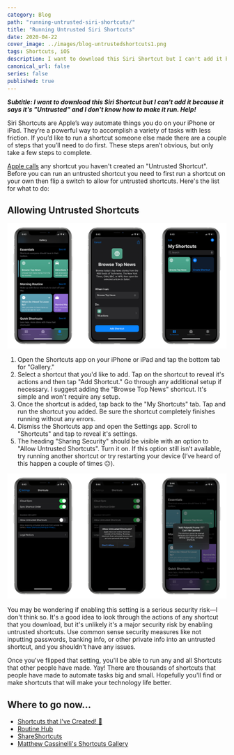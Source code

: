 ```yaml
---
category: Blog
path: "running-untrusted-siri-shortcuts/"
title: "Running Untrusted Siri Shortcuts"
date: 2020-04-22
cover_image: ../images/blog-untrustedshortcuts1.png
tags: Shortcuts, iOS
description: I want to download this Siri Shortcut but I can't add it because it says it's "Untrusted" and I don't know how to make it run. Help!...
canonical_url: false
series: false
published: true
---
```


_**Subtitle: I want to download this Siri Shortcut but I can't add it because it says it's "Untrusted" and I don't know how to make it run. Help!**_

Siri Shortcuts are Apple’s way automate things you do on your iPhone or iPad. They’re a powerful way to accomplish a variety of tasks with less friction. If you’d like to run a shortcut someone else made there are a couple of steps that you’ll need to do first. These steps aren’t obvious, but only take a few steps to complete.

[Apple calls](https://support.apple.com/guide/shortcuts/enable-shared-shortcuts-apdfeb05586f/ios) any shortcut you haven't created an "Untrusted Shortcut". Before you can run an untrusted shortcut you need to first run a shortcut on your own then flip a switch to allow for untrusted shortcuts. Here's the list for what to do:

## Allowing Untrusted Shortcuts

![iPhones running iOS 13 showing the flow to enable untrusted shortcuts.](../images/blog-untrustedshortcuts2.png)

1. Open the Shortcuts app on your iPhone or iPad and tap the bottom tab for "Gallery."
2. Select a shortcut that you'd like to add. Tap on the shortcut to reveal it's actions and then tap "Add Shortcut." Go through any additional setup if necessary. I suggest adding the "Browse Top News" shortcut. It's simple and won't require any setup.
3. Once the shortcut is added, tap back to the "My Shortcuts" tab. Tap and run the shortcut you added. Be sure the shortcut completely finishes running without any errors.
4. Dismiss the Shortcuts app and open the Settings app. Scroll to "Shortcuts" and tap to reveal it's settings.
5. The heading "Sharing Security" should be visible with an option to "Allow Untrusted Shortcuts". Turn it on. If this option still isn’t available, try running another shortcut or try restarting your device (I’ve heard of this happen a couple of times ☹️).

![The Shortcuts app Gallery screen showing the flow to add the "Browse Top News" shortcut to your library](../images/blog-untrustedshortcuts1.png "img-fluid")

You may be wondering if enabling this setting is a serious security risk—I don't think so. It's a good idea to look through the actions of any shortcut that you download, but it's unlikely it's a major security risk by enabling untrusted shortcuts. Use common sense security measures like not inputting passwords, banking info, or other private info into an untrusted shortcut, and you shouldn't have any issues.

Once you've flipped that setting, you'll be able to run any and all Shortcuts that other people have made. Yay! There are thousands of shortcuts that people have made to automate tasks big and small. Hopefully you'll find or make shortcuts that will make your technology life better.

## Where to go now…

- [Shortcuts that I've Created! 🥳](https://www.brad.si/efert/siri-shortcuts/)
- [Routine Hub](https://routinehub.co)
- [ShareShortcuts](https://shareshortcuts.com)
- [Matthew Cassinelli's Shortcuts Gallery](https://www.matthewcassinelli.com/siri-shortcuts/)
